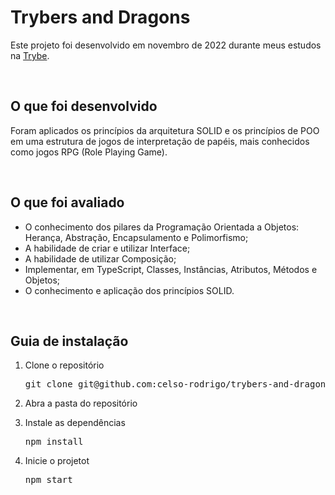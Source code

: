 <h1>Trybers and Dragons</h1>
<p>Este projeto foi desenvolvido em novembro de 2022 durante meus estudos na <a href="https://www.betrybe.com/">Trybe</a>.</p>

<br/>

<h2>O que foi desenvolvido</h2>
<p>Foram aplicados os princípios da arquitetura SOLID e os princípios de POO em uma estrutura de jogos de interpretação de papéis, mais conhecidos como jogos RPG (Role Playing Game).</p>

<br/>

<h2>O que foi avaliado</h2>
<ul>
  <li> O conhecimento dos pilares da Programação Orientada a Objetos: Herança, Abstração, Encapsulamento e Polimorfismo;</li>
  <li>A habilidade de criar e utilizar Interface;</li>
  <li>A habilidade de utilizar Composição;</li>
  <li>Implementar, em TypeScript, Classes, Instâncias, Atributos, Métodos e Objetos;</li>
  <li>O conhecimento e aplicação dos princípios SOLID.</li>
</ul>

<br/>

<h2>Guia de instalação</h2> 
  <ol>
    <li>
      <p>Clone o repositório</p>
      <pre>git clone git@github.com:celso-rodrigo/trybers-and-dragons.git</pre>
    </li>
    <li>
      <p>Abra a pasta do repositório</p>
    </li>
    <li>
      <p>Instale as dependências</p>
      <pre>npm install</pre>
    </li>
    <li>
      <p>Inicie o projetot</p>
      <pre>npm start</pre>
    </li>
  </ol>
